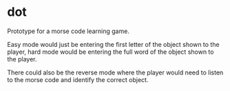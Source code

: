 # dot

Prototype for a morse code learning game.

Easy mode would just be entering the first letter of the object shown to the player, hard mode would be entering the full word of the object shown to the player.

There could also be the reverse mode where the player would need to listen to the morse code and identify the correct object.